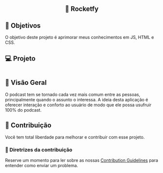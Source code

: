 <center><img src="aplic.jpg" alt=""></center>

<h2 align="center"> 🚀 Rocketfy </h2>

## :dart: Objetivos

O objetivo deste projeto é aprimorar meus conhecimentos em JS, HTML e CSS.

## 💻 Projeto

<div align="center">
    <img alt="" src="./aplic.jpg">
  </div>

## :rocket: Visão Geral

O podcast tem se tornado cada vez mais comum entre as pessoas, principalmente quando o assunto o interessa.
A ideia desta aplicação é oferecer interação e conforto ao usuário de modo que ele possa usufruir 100% do podcast.


## 🤖 Contribuição

Você tem total liberdade para melhorar e contribuir com esse projeto.

### 📖 Diretrizes da contribuição

Reserve um momento para ler sobre as nossas [Contribution Guidelines](/.github/CONTRIBUTING.md) para entender como enviar um problema.


